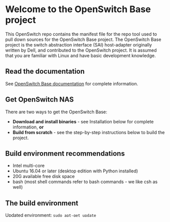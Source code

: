 # Welcome to the OpenSwitch Base project
This OpenSwitch repo contains the manifest file for the repo tool used to pull down sources for the OpenSwitch Base project. The OpenSwitch Base project is the switch abstraction interface (SAI) host-adapter originally written by Dell, and contributed to the OpenSwitch project. It is assumed that you are familiar with Linux and have basic development knowledge.

## Read the documentation
See [OpenSwitch Base documentation](https://github.com/amybuck/opx-docs/wiki) for complete information.

## Get OpenSwitch NAS
There are two ways to get the OpenSwitch Base:
- **Download and install binaries** - see Installation below for complete information, **or**
- **Build from scratch** - see the step-by-step instructions below to build the project.

## Build environment recommendations
- Intel multi-core
- Ubuntu 16.04 or later (desktop edition with Python installed)
- 20G available free disk space
- bash (most shell commands refer to bash commands - we like csh as well)

## The build environment
Updated environment: `sudo apt-get update`
- GIT: `sudo apt-get install git`
- Repo: See http://source.android.com/source/downloading.html to install the `repo`.

        Make sure you have a bin/ directory in your home directory and that it is included in your path:
        $ mkdir ~/bin
        $ PATH=~/bin:$PATH
    
        Download the repo tool and ensure that it is executable:
        $ curl https://storage.googleapis.com/git-repo-downloads/repo > ~/bin/repo
        $ chmod a+x ~/bin/repo
    
- apt-utils: `sudo apt-get install apt-utils` 
- See [Docker environment setup guide](https://docs.docker.com/engine/installation/linux/ubuntulinux/
    ) for complete information.
    
        sudo apt-get install docker.io
        sudo apt-get install docker-engine
        sudo service docker start    

- To avoid running Docker commands as root (with `sudo`):

        sudo groupadd docker ### The 'docker' group might already exist
        sudo gpasswd -a ${USER} docker ### Add your user id to the 'docker' group
        sudo service docker restart

- You may need to log out/in to activate the changes to groups
- Ensure that you have proper permissions to close the source file (ssh keys must be installed)

> **NOTE**: Setup your ssh keys with GitHub [Settings > keys](https://github.com/settings/keys) (we are using git over ssh).
    
## Clone the source code
To get the source files for the OpenSwitch Base, run the commands in an empty directory (root directory). For example: _~/dev/openswitch/_:

        repo init -u ssh://git@github.com/OpenSwitch/base-nas-manifest.git
        repo sync
        
## Build the code
Setup your path to include _base-build-tools/scripts_ folder (if you plan to run this command often, you could optionally add it to the `.bashrc`):

       cd base-build-tools/scripts
       export PATH-=$PATH:$PWD
       
## OpenSwitch Base Docker environment
To setup your Docker Base image, use the script in the _base-build-tools/scripts_ folder called `base_setup`. This script builds a Docker container called `docker-base` which will be used by the build scripts:

        cd base-build-tools/scripts/
        base_setup
        
## Test your environment
You can run `base_build` in the _base-logging_ directory (opx-logging repo):

        cd base-logging
        base_build -- clean binary
        
## Build one repository
See the corresponding README.md file associated with the repo for the specific build commands, along with package dependencies.

## Build all repositories
Issue the `base_build_all` command from the root directory to build all repos and create packages in the same root directory.

        base_build_all
        
## Installation
Once all of the repos have been built, you can install the created ONIE Debian x86_64 image. You can then install all of the build packages, along with other Debian files you downloaded earlier in the root directory.

See [Install OpenSwitch Base on Dell S6000 Platform](https://github.com/amybuck/opx-docs/wiki/Install-Base-on-Dell-S6000-ON-platform) for complete information.

(c) 2016 Dell
